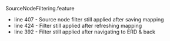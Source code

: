 SourceNodeFiltering.feature 

 - line 407 - Source node filter still applied after saving mapping
 - line 424 - Filter still applied after refreshing mapping
 -  line 392 - Filter still applied after navigating to ERD & back